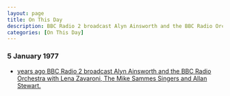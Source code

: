 ```yaml
---
layout: page
title: On This Day
description: BBC Radio 2 broadcast Alyn Ainsworth and the BBC Radio Orchestra with Lena Zavaroni, The Mike Sammes Singers and Allan Stewart.
categories: [On This Day]
---
```


### 5 January 1977
* [<span id="age"></span> years ago BBC Radio 2 broadcast Alyn Ainsworth and the BBC Radio Orchestra with Lena Zavaroni, The Mike Sammes Singers and Allan Stewart.](/bbc%20radio%202/1977/01/05/alyn-ainsworth-and-the-bbcradio-orchestra.html)

<!-- Script for calculating number of years ago -->
<script>
var dob = '19770105';
var year = Number(dob.substr(0, 4));
var month = Number(dob.substr(4, 2)) - 1;
var day = Number(dob.substr(6, 2));
var today = new Date();
var age = today.getFullYear() - year;
if (today.getMonth() < month || (today.getMonth() == month && today.getDate() < day)) {
  age--;
}
document.getElementById("age").innerHTML=age;
</script>

